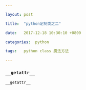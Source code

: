 ```yaml
---

layout: post

title:  "python定制类之二"

date:   2017-12-18 10:30:10 +0800

categories:  python

tags:   python class 魔法方法

---
```


### `__getattr__`

`__getattr__`